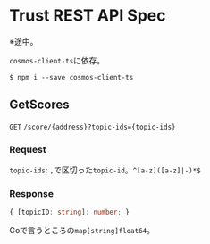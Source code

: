 # Trust REST API Spec

※途中。

`cosmos-client-ts`に依存。

```Shell
$ npm i --save cosmos-client-ts
```

## GetScores
`GET` `/score/{address}?topic-ids={topic-ids}`

### Request

`topic-ids`: `,`で区切った`topic-id`。`^[a-z]([a-z]|-)*$`

### Response

```TypeScript
{ [topicID: string]: number; }
```

Goで言うところの`map[string]float64`。
